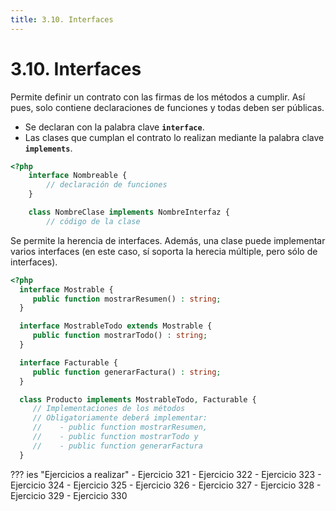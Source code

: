 ```yaml
---
title: 3.10. Interfaces
---
```

# 3.10. Interfaces

Permite definir un contrato con las firmas de los métodos a cumplir. Así pues, solo contiene declaraciones de funciones y todas deben ser públicas.

- Se declaran con la palabra clave **`interface`**.
- Las clases que cumplan el contrato lo realizan mediante la palabra clave **`implements`**.

```php
<?php
    interface Nombreable {
    	// declaración de funciones
    }

    class NombreClase implements NombreInterfaz {
    	// código de la clase
```

Se permite la herencia de interfaces. Además, una clase puede implementar varios interfaces (en este caso, sí soporta la herecia múltiple, pero sólo de interfaces).

```php
<?php
  interface Mostrable {
     public function mostrarResumen() : string;
  }

  interface MostrableTodo extends Mostrable {
     public function mostrarTodo() : string;
  }

  interface Facturable {
     public function generarFactura() : string;
  }

  class Producto implements MostrableTodo, Facturable {
     // Implementaciones de los métodos
     // Obligatoriamente deberá implementar:
     //    - public function mostrarResumen, 
     //    - public function mostrarTodo y 
     //    - public function generarFactura
  }
```
??? ies "Ejercicios a realizar"
	- Ejercicio 321
	- Ejercicio 322
	- Ejercicio 323
	- Ejercicio 324
	- Ejercicio 325
	- Ejercicio 326
	- Ejercicio 327
	- Ejercicio 328
	- Ejercicio 329
	- Ejercicio 330
